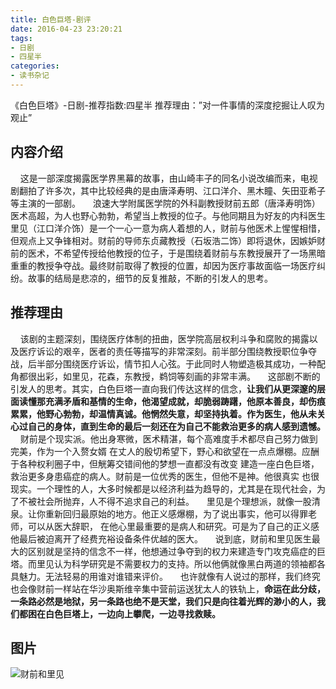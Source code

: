 ```yaml
---
title: 白色巨塔-剧评
date: 2016-04-23 23:20:21
tags:
- 日剧
- 四星半
categories:
- 读书杂记
---
```

《白色巨塔》-日剧-推荐指数:四星半
推荐理由：”对一件事情的深度挖掘让人叹为观止”<!--more-->

## 内容介绍
   &nbsp;&nbsp;&nbsp;&nbsp;这是一部深度揭露医学界黑幕的故事，由山崎丰子的同名小说改编而来，电视剧翻拍了许多次，其中比较经典的是由唐泽寿明、江口洋介、黑木瞳、矢田亚希子等主演的一部剧。
   &nbsp;&nbsp;&nbsp;&nbsp;浪速大学附属医学院的外科副教授财前五郎（唐泽寿明饰）医术高超，为人也野心勃勃，希望当上教授的位子。与他同期且为好友的内科医生里见（江口洋介饰）是一个一心一意为病人着想的人，财前与他医术上惺惺相惜，但观点上又争锋相对。财前的导师东贞藏教授（石坂浩二饰）即将退休，因嫉妒财前的医术，不希望传授给他教授的位子，于是围绕着财前与东教授展开了一场黑暗重重的教授争夺战。最终财前取得了教授的位置，却因为医疗事故面临一场医疗纠纷。故事的结局是悲凉的，细节的反复推敲，不断的引发人的思考。
    
## 推荐理由
   &nbsp;&nbsp;&nbsp;&nbsp;该剧的主题深刻，围绕医疗体制的扭曲，医学院高层权利斗争和腐败的揭露以及医疗诉讼的艰辛，医者的责任等描写的非常深刻。前半部分围绕教授职位争夺战，后半部分围绕医疗诉讼，情节扣人心弦。于此同时人物塑造极其成功，一种配角都很出彩，如里见，花森，东教授，鹈饲等刻画的非常丰满。
    &nbsp;&nbsp;&nbsp;&nbsp;这部剧不断的引发人的思考。其实，白色巨塔一直向我们传达这样的信念，**让我们从更深邃的层面读懂那充满矛盾和基情的生命，他渴望成就，却脆弱踌躇，他原本善良，却伤痕累累，他野心勃勃，却温情真诚。他惘然失意，却坚持执着。作为医生，他从未关心过自己的身体，直到生命的最后一刻还在为自己不能救治更多的病人感到遗憾。**
    &nbsp;&nbsp;&nbsp;&nbsp;财前是个现实派。他出身寒微，医术精湛，每个高难度手术都尽自己努力做到完美，作为一个入赘女婿 在丈人的殷切希望下，野心和欲望在一点点爆棚。应酬于各种权利圈子中，但觥筹交错间他的梦想一直都没有改变 建造一座白色巨塔，救治更多身患癌症的病人。财前是一位优秀的医生，但他不是神。他很真实 也很现实。一个理性的人，大多时候都是以经济利益为趋导的，尤其是在现代社会，为了不被社会所抛弃，人不得不追求自己的利益。
    &nbsp;&nbsp;&nbsp;&nbsp;里见是个理想派，就像一股清泉。让你重新回归最原始的地方。他正义感爆棚，为了说出事实，他可以得罪老师，可以从医大辞职， 在他心里最重要的是病人和研究。可是为了自己的正义感他最后被迫离开了经费充裕设备条件优越的医大。
    &nbsp;&nbsp;&nbsp;&nbsp;说到底，财前和里见医生最大的区别就是坚持的信念不一样，他想通过争夺到的权力来建造专门攻克癌症的巨塔。而里见认为科学研究是不需要权力的支持。所以他俩就像黑白两道的领袖都各具魅力。无法轻易的用谁对谁错来评价。
    &nbsp;&nbsp;&nbsp;&nbsp;也许就像有人说过的那样，我们终究也会像财前一样站在华沙奥斯维辛集中营前运送犹太人的铁轨上，**命运在此分歧，一条路必然是地狱，另一条路也绝不是天堂，我们只是向往着光辉的渺小的人，我们都困在白色巨塔上，一边向上攀爬，一边寻找救赎。**

## 图片
![财前和里见](http://photo2.bababian.com/upload7/20160424/554F588C86D82FD7C76A8629D51D9A66_500.jpg)
